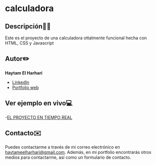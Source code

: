 # calculadora

## Descripción✍🏻
Este es el proyecto de una calculadora ottalmente funcional hecha con HTML, CSS y Javascript

## Autor✏️
**Haytam El Harhari**

*  [LinkedIn](https://www.linkedin.com/in/haytameel/)
*  [Portfolio web](https://haytameel.github.io/portfolio/index.html)

## Ver ejemplo en vivo💻
-[EL PROYECTO EN TIEMPO REAL](https://haytameel.github.io/calculadora/)

## Contacto✉️
Puedes contactarme a través de mi correo electrónico en haytameelharhari@gmail.com. 
Además, en mi portfolio encontrarás otros medios para contactarme, así como un formulario de contacto.

